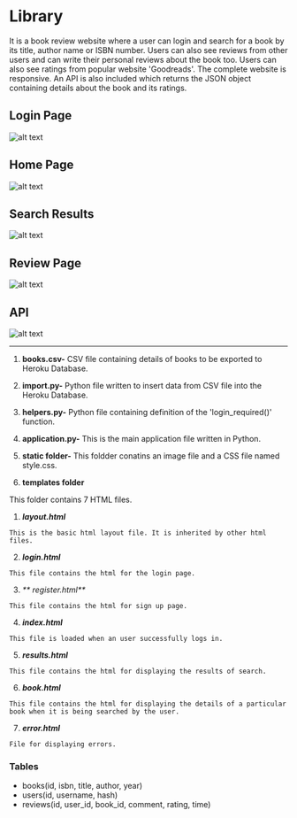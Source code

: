 # Library 
It is a book review website where a user can login and search for a book by its title, author name or ISBN number. Users can also see reviews from other users and can write their personal reviews about the book too. Users can also see ratings from popular website 'Goodreads'. The complete website is responsive. An API is also included which returns the JSON object containing details about the book and its ratings.
## Login Page
![alt text](https://github.com/rodeketan/library/blob/main/Images/Screenshot%20(299).png)

## Home Page
![alt text](https://github.com/rodeketan/library/blob/main/Images/Screenshot%20(301).png)

## Search Results
![alt text](https://github.com/rodeketan/library/blob/main/Images/Screenshot%20(302).png)

## Review Page
![alt text](https://github.com/rodeketan/library/blob/main/Images/Screenshot%20(303).png)

## API
![alt text](https://github.com/rodeketan/library/blob/main/Images/Screenshot%20from%202021-06-18%2007-31-37.png)
***

1. **books.csv-** CSV file containing details of books to be exported to Heroku Database.

2. **import.py-** Python file written to insert data from CSV file into the Heroku Database.

3. **helpers.py-** Python file containing definition of the 'login_required()' function.

4. **application.py-** This is the main application file written in Python.

5. **static folder-** This foldder conatins an image file and a CSS file named style.css.

6. **templates folder**

This folder contains 7 HTML files.
  
  1. _**layout.html**_
     
    This is the basic html layout file. It is inherited by other html files.
  2. _**login.html**_

    This file contains the html for the login page.
  3. _** register.html**_
   
    This file contains the html for sign up page.
  4. _**index.html**_

    This file is loaded when an user successfully logs in.
  5. _**results.html**_

    This file contains the html for displaying the results of search.
  6. _**book.html**_

    This file contains the html for displaying the details of a particular book when it is being searched by the user.
  7. _**error.html**_

    File for displaying errors.

### Tables
- books(id, isbn, title, author, year)
- users(id, username, hash)
- reviews(id, user_id, book_id, comment, rating, time)



